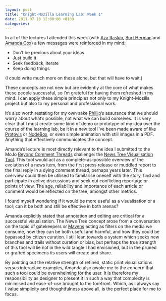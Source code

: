 ```yaml
---
layout: post
title: "Knight-Mozilla Learning Lab: Week 1"
date: 2011-07-18 12:00:00 +0100
categories: 
---
```

		
In all of the lectures I attended this week (with [Aza Raskin](http://www.azarask.in/blog/), [Burt Herman](http://www.burtherman.com/) and [Amanda Cox](http://amandacox.tumblr.com/)) a few messages were reinforced in my mind:

- Don’t be precious about your ideas
- Just build it
- Seek feedback, iterate
- Keep doing things

(I could write much more on these alone, but that will have to wait.)

These concepts are not new but are evidently at the core of what makes these people successful, so I’m grateful for having them refreshed in my mind. I can apply these simple principles not only to my Knight-Mozilla project but also to my personal and professional work.

It’s also worth restating for my own sake [Phillip](http://twitter.com/phillipadsmith)‘s assurance that we should worry about what’s possible, not what we can build ourselves. It is very clear that I must create some kind of demo or prototype of my idea over the course of the learning lab, be it in a new tool I’ve been made aware of like [Protovis](http://mbostock.github.com/protovis/) or [NodeBox](http://nodebox.net/), or even simple animation with still images in a PDF. Anything that effectively communicates the concept.

Amanda’s lecture is most directly relevant to the idea I submitted to the MoJo [Beyond Comment Threads](https://www.drumbeat.org/en-US/challenges/beyond-comment-threads/) challenge: the [News Tree Visualisation Tool](https://www.drumbeat.org/en-US/challenges/beyond-comment-threads/submission/328/). This tool would act as a complete-as-possible overview of the evolution of a news item, from the first press release or muddled report to the final reply in a dying comment thread, perhaps years later. This overview could then be utilised to familarise oneself with the story, find and participate in active discussions and seek out conflicting reportage or points of view. The age, reliability and importance of each article or comment would be reflected on the tree, amongst other metrics.

I found myself wondering if it would be more useful as a visualisation or a tool; can it be both and still be effective in both arenas?

Amanda explicitly stated that annotation and editing are critical for a successful visualisation. The News Tree concept arose from a conversation on the topic of gatekeepers or [Mavens](http://en.wikipedia.org/wiki/Maven) acting as filters on the media we consume, how they can be both useful and harmful, and how they could be bypassed by citizen curation. I still lean towards a system which seeks new branches and trails without curation or bias, but perhaps the true strength of this tool will lie not in the wild tangle I had envisioned, but in the pruned or grafted specimens its users will create and share.

By pointing out the relative strength of refined, static print visualisations versus interactive examples, Amanda also awoke me to the concern that such a tool could be overwhelming for the user. It is therefore my responsibility as designer to present it in such a way that complexity is minimised and ease-of-use brought to the forefront. Which, as I always say I value simplicity and thoughtfulness above all, is the perfect place for me to focus.